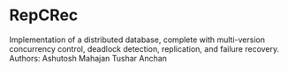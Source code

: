 # RepCRec
Implementation of a distributed database,  complete with multi-version concurrency control, deadlock detection, replication, and failure recovery.
Authors:
Ashutosh Mahajan
Tushar Anchan
